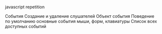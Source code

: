 javascript repetition

События
Создание и удаление слушателей
Объект события
Поведение по умолчанию
основные события мыши, форм, клавиатуры
Список всех доступных событий

